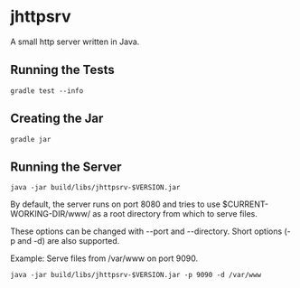 jhttpsrv
========
A small http server written in Java.


## Running the Tests
`gradle test --info`


## Creating the Jar
`gradle jar`


## Running the Server
`java -jar build/libs/jhttpsrv-$VERSION.jar`

By default, the server runs on port 8080 and tries to use $CURRENT-WORKING-DIR/www/ as a root directory from which to serve files.

These options can be changed with --port and --directory.  Short options (-p and -d) are also supported.

Example: Serve files from /var/www on port 9090.

`java -jar build/libs/jhttpsrv-$VERSION.jar -p 9090 -d /var/www`


